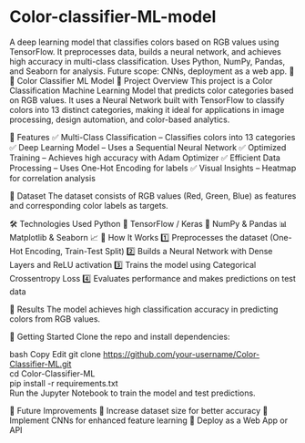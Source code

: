 # Color-classifier-ML-model
A deep learning model that classifies colors based on RGB values using TensorFlow. It preprocesses data, builds a neural network, and achieves high accuracy in multi-class classification. Uses Python, NumPy, Pandas, and Seaborn for analysis. Future scope: CNNs, deployment as a web app. 🚀
🎨 Color Classifier ML Model
📌 Project Overview
This project is a Color Classification Machine Learning Model that predicts color categories based on RGB values. It uses a Neural Network built with TensorFlow to classify colors into 13 distinct categories, making it ideal for applications in image processing, design automation, and color-based analytics.

🚀 Features
✅ Multi-Class Classification – Classifies colors into 13 categories
✅ Deep Learning Model – Uses a Sequential Neural Network
✅ Optimized Training – Achieves high accuracy with Adam Optimizer
✅ Efficient Data Processing – Uses One-Hot Encoding for labels
✅ Visual Insights – Heatmap for correlation analysis

📂 Dataset
The dataset consists of RGB values (Red, Green, Blue) as features and corresponding color labels as targets.

🛠️ Technologies Used
Python 🐍
TensorFlow / Keras 🤖
NumPy & Pandas 📊
Matplotlib & Seaborn 📈
📌 How It Works
1️⃣ Preprocesses the dataset (One-Hot Encoding, Train-Test Split)
2️⃣ Builds a Neural Network with Dense Layers and ReLU activation
3️⃣ Trains the model using Categorical Crossentropy Loss
4️⃣ Evaluates performance and makes predictions on test data

🎯 Results
The model achieves high classification accuracy in predicting colors from RGB values.

🏁 Getting Started
Clone the repo and install dependencies:

bash
Copy
Edit
git clone https://github.com/your-username/Color-Classifier-ML.git  
cd Color-Classifier-ML  
pip install -r requirements.txt  
Run the Jupyter Notebook to train the model and test predictions.

📢 Future Improvements
🔹 Increase dataset size for better accuracy
🔹 Implement CNNs for enhanced feature learning
🔹 Deploy as a Web App or API

